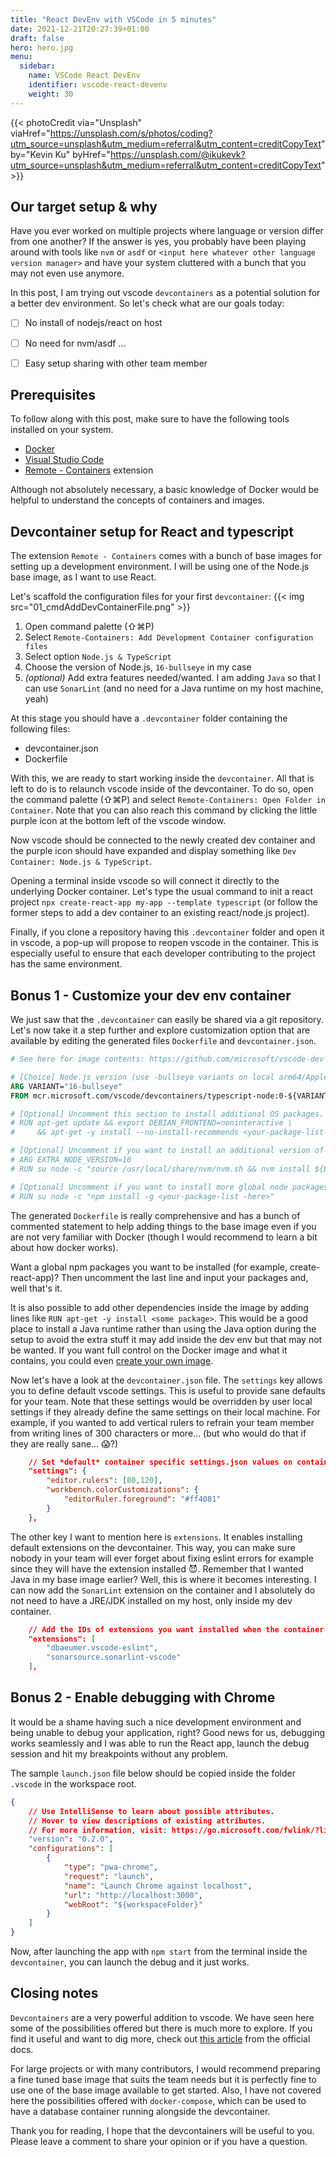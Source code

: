 ```yaml
---
title: "React DevEnv with VSCode in 5 minutes"
date: 2021-12-21T20:27:39+01:00
draft: false
hero: hero.jpg
menu:
  sidebar:
    name: VSCode React DevEnv
    identifier: vscode-react-devenv
    weight: 30
---
```


{{< photoCredit
  via="Unsplash" viaHref="https://unsplash.com/s/photos/coding?utm_source=unsplash&utm_medium=referral&utm_content=creditCopyText"
  by="Kevin Ku" byHref="https://unsplash.com/@ikukevk?utm_source=unsplash&utm_medium=referral&utm_content=creditCopyText" >}}

## Our target setup & why
Have you ever worked on multiple projects where language or version differ from one another? If the answer is yes, you probably have been playing around with tools like `nvm` or `asdf` or `<input here whatever other language version manager>` and have your system cluttered with a bunch that you may not even use anymore.

In this post, I am trying out vscode `devcontainers` as a potential solution for a better dev environment. So let's check what are our goals today:
- [ ] No install of nodejs/react on host 
- [ ] No need for nvm/asdf ...
- [ ] Easy setup sharing with other team member


## Prerequisites

To follow along with this post, make sure to have the following tools installed on your system.
- [Docker](https://www.docker.com/get-started)
- [Visual Studio Code](https://code.visualstudio.com/download)
- [Remote - Containers](https://marketplace.visualstudio.com/items?itemName=ms-vscode-remote.remote-containers) extension

Although not absolutely necessary, a basic knowledge of Docker would be helpful to understand the concepts of containers and images.


## Devcontainer setup for React and typescript

The extension `Remote - Containers` comes with a bunch of base images for setting up a development environment. I will be using one of the Node.js base image, as I want to use React.

Let's scaffold the configuration files for your first `devcontainer`:
{{< img src="01_cmdAddDevContainerFile.png" >}}

1. Open command palette (⇧⌘P)
2. Select `Remote-Containers: Add Development Container configuration files`
3. Select option `Node.js & TypeScript`
4. Choose the version of Node.js, `16-bullseye` in my case
5. *(optional)* Add extra features needed/wanted. I am adding `Java` so that I can use `SonarLint` (and no need for a Java runtime on my host machine, yeah)

At this stage you should have a `.devcontainer` folder containing the following files:
- devcontainer.json
- Dockerfile

With this, we are ready to start working inside the `devcontainer`. All that is left to do is to relaunch vscode inside of the devcontainer. To do so, open the command palette (⇧⌘P) and select `Remote-Containers: Open Folder in Container`. Note that you can also reach this command by clicking the little purple icon at the bottom left of the vscode window.

Now vscode should be connected to the newly created dev container and the purple icon should have expanded and display something like `Dev Container: Node.js & TypeScript`.

Opening a terminal inside vscode so will connect it directly to the underlying Docker container. Let's type the usual command to init a react project `npx create-react-app my-app --template typescript` (or follow the former steps to add a dev container to an existing react/node.js project).

Finally, if you clone a repository having this `.devcontainer` folder and open it in vscode, a pop-up will propose to reopen vscode in the container. This is especially useful to ensure that each developer contributing to the project has the same environment.


## Bonus 1 - Customize your dev env container
We just saw that the `.devcontainer` can easily be shared via a git repository. Let's now take it a step further and explore customization option that are available by editing the generated files `Dockerfile` and `devcontainer.json`.

```Dockerfile
# See here for image contents: https://github.com/microsoft/vscode-dev-containers/tree/v0.209.6/containers/typescript-node/.devcontainer/base.Dockerfile

# [Choice] Node.js version (use -bullseye variants on local arm64/Apple Silicon): 16, 14, 12, 16-bullseye, 14-bullseye, 12-bullseye, 16-buster, 14-buster, 12-buster
ARG VARIANT="16-bullseye"
FROM mcr.microsoft.com/vscode/devcontainers/typescript-node:0-${VARIANT}

# [Optional] Uncomment this section to install additional OS packages.
# RUN apt-get update && export DEBIAN_FRONTEND=noninteractive \
#     && apt-get -y install --no-install-recommends <your-package-list-here>

# [Optional] Uncomment if you want to install an additional version of node using nvm
# ARG EXTRA_NODE_VERSION=10
# RUN su node -c "source /usr/local/share/nvm/nvm.sh && nvm install ${EXTRA_NODE_VERSION}"

# [Optional] Uncomment if you want to install more global node packages
# RUN su node -c "npm install -g <your-package-list -here>"

```

The generated `Dockerfile` is really comprehensive and has a bunch of commented statement to help adding things to the base image even if you are not very familiar with Docker (though I would recommend to learn a bit about how docker works).

Want a global npm packages you want to be installed (for example, create-react-app)? Then uncomment the last line and input your packages and, well that's it.

It is also possible to add other dependencies inside the image by adding lines like `RUN apt-get -y install <some package>`. This would be a good place to install a Java runtime rather than using the Java option during the setup to avoid the extra stuff it may add inside the dev env but that may not be wanted. If you want full control on the Docker image and what it contains, you could even [create your own image](https://code.visualstudio.com/docs/remote/create-dev-container).

Now let's have a look at the `devcontainer.json` file. The `settings` key allows you to define default vscode settings. This is useful to provide sane defaults for your team. Note that these settings would be overridden by user local settings if they already define the same settings on their local machine. For example, if you wanted to add vertical rulers to refrain your team member from writing lines of 300 characters or more... (but who would do that if they are really sane... :scream:?)
```json
	// Set *default* container specific settings.json values on container create.
	"settings": {
		"editor.rulers": [80,120],
		"workbench.colorCustomizations": {
			"editorRuler.foreground": "#ff4081"
		}
	},
```

The other key I want to mention here is `extensions`. It enables installing default extensions on the devcontainer. This way, you can make sure nobody in your team will ever forget about fixing eslint errors for example since they will have the extension installed :smiling_imp:. Remember that I wanted Java in my base image earlier? Well, this is where it becomes interesting. I can now add the `SonarLint` extension on the container and I absolutely do not need to have a JRE/JDK installed on my host, only inside my dev container.

```json
	// Add the IDs of extensions you want installed when the container is created.
	"extensions": [
		"dbaeumer.vscode-eslint",
		"sonarsource.sonarlint-vscode"
	],
```

## Bonus 2 - Enable debugging with Chrome
It would be a shame having such a nice development environment and being unable to debug your application, right? Good news for us, debugging works seamlessly and I was able to run the React app, launch the debug session and hit my breakpoints without any problem.

The sample `launch.json` file below should be copied inside the folder `.vscode` in the workspace root.

```json
{
    // Use IntelliSense to learn about possible attributes.
    // Hover to view descriptions of existing attributes.
    // For more information, visit: https://go.microsoft.com/fwlink/?linkid=830387
    "version": "0.2.0",
    "configurations": [
        {
            "type": "pwa-chrome",
            "request": "launch",
            "name": "Launch Chrome against localhost",
            "url": "http://localhost:3000",
            "webRoot": "${workspaceFolder}"
        }
    ]
}
```

Now, after launching the app with `npm start` from the terminal inside the `devcontainer`, you can launch the debug and it just works.

## Closing notes

`Devcontainers` are a very powerful addition to vscode. We have seen here some of the possibilities offered but there is much more to explore. If you find it useful and want to dig more, check out [this article](https://code.visualstudio.com/docs/remote/containers) from the official docs.

For large projects or with many contributors, I would recommend preparing a fine tuned base image that suits the team needs but it is perfectly fine to use one of the base image available to get started. Also, I have not covered here the possibilities offered with `docker-compose`, which can be used to have a database container running alongside the devcontainer.

Thank you for reading, I hope that the devcontainers will be useful to you. Please leave a comment to share your opinion or if you have a question.